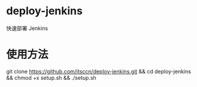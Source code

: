 # deploy-jenkins
快速部署 Jenkins

# 使用方法
 git clone https://github.com/itsccn/deploy-jenkins.git && cd deploy-jenkins && chmod +x setup.sh && ./setup.sh
